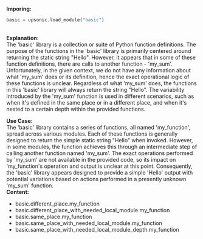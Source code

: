 <b class="custom_code_highlight_green">Imporing:</b><br>
```python
basic = upsonic.load_module("basic")
```
<br><b class="custom_code_highlight_green">Explanation:</b><br>The 'basic' library is a collection or suite of Python function definitions. The purpose of the functions in the 'basic' library is primarily centered around returning the static string "Hello". However, it appears that in some of these function definitions, there are calls to another function - 'my_sum'. Unfortunately, in the given context, we do not have any information about what 'my_sum' does or its definition, hence the exact operational logic of these functions is unclear. Regardless of what 'my_sum' does, the functions in this 'basic' library will always return the string "Hello". The variability introduced by the 'my_sum' function is used in different scenarios, such as when it's defined in the same place or in a different place, and when it's nested to a certain depth within the provided functions.

<b class="custom_code_highlight_green">Use Case:</b><br>The 'basic' library contains a series of functions, all named 'my_function', spread across various modules. Each of these functions is generally designed to return the simple static string "Hello" when invoked. However, in some modules, the function achieves this through an intermediate step of calling another function named 'my_sum'. The exact operations performed by 'my_sum' are not available in the provided code, so its impact on 'my_function's operation and output is unclear at this point. Consequently, the 'basic' library appears designed to provide a simple 'Hello' output with potential variations based on actions performed in a presently unknown 'my_sum' function.
<br><b class="custom_code_highlight_green">Content:</b><br>
  - basic.different_place.my_function
  - basic.different_place_with_needed_local_module.my_function
  - basic.same_place.my_function
  - basic.same_place_with_needed_local_module.my_function
  - basic.same_place_with_needed_local_module_depth.my_function

